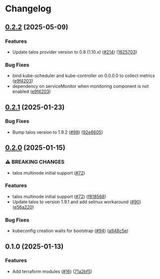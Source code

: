 # Changelog

## [0.2.2](https://github.com/fluencelabs/spectrum/compare/terraform-module-talos-v0.2.1...terraform-module-talos-v0.2.2) (2025-05-09)


### Features

* Update talos provider version to 0.8 (1.10.x) ([#214](https://github.com/fluencelabs/spectrum/issues/214)) ([1625703](https://github.com/fluencelabs/spectrum/commit/162570395e819756c1e9c8d3620c69e867123e05))


### Bug Fixes

* bind kube-scheduler and kube-controller on 0.0.0.0 to collect metrics ([e9f4203](https://github.com/fluencelabs/spectrum/commit/e9f4203c33c1581c845f076f835f6a291a45540c))
* dependency on serviceMonitor when monitoring component is not enabled ([e9f4203](https://github.com/fluencelabs/spectrum/commit/e9f4203c33c1581c845f076f835f6a291a45540c))

## [0.2.1](https://github.com/fluencelabs/spectrum/compare/terraform-module-talos-v0.2.0...terraform-module-talos-v0.2.1) (2025-01-23)


### Bug Fixes

* Bump talos version to 1.9.2 ([#98](https://github.com/fluencelabs/spectrum/issues/98)) ([92e8605](https://github.com/fluencelabs/spectrum/commit/92e86052775b55de00986629f781e09285b9dae2))

## [0.2.0](https://github.com/fluencelabs/spectrum/compare/terraform-module-talos-v0.1.0...terraform-module-talos-v0.2.0) (2025-01-15)


### ⚠ BREAKING CHANGES

* talos multinode initial support ([#72](https://github.com/fluencelabs/spectrum/issues/72))

### Features

* talos multinode initial support ([#72](https://github.com/fluencelabs/spectrum/issues/72)) ([f818568](https://github.com/fluencelabs/spectrum/commit/f818568f1e4cadf7efc486897c0b488d5ecac4f6))
* Update talos to version 1.9.1 and add selinux workaround ([#90](https://github.com/fluencelabs/spectrum/issues/90)) ([e56a220](https://github.com/fluencelabs/spectrum/commit/e56a2202b94384c3b084e4674b70b597eaad422d))


### Bug Fixes

* kubeconfig creation waits for bootstrap ([#94](https://github.com/fluencelabs/spectrum/issues/94)) ([a948c5e](https://github.com/fluencelabs/spectrum/commit/a948c5eed6077a67aa7b660c5ca36624c03094d3))

## 0.1.0 (2025-01-13)


### Features

* Add terraform modules ([#16](https://github.com/fluencelabs/spectrum/issues/16)) ([71a2bf5](https://github.com/fluencelabs/spectrum/commit/71a2bf52ab0f27fb818220e1b79d1759c5ef08ee))
